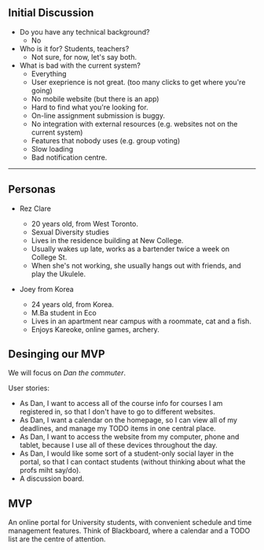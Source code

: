 ## Initial Discussion

 * Do you have any technical background?
   * No
 * Who is it for? Students, teachers?
   * Not sure, for now, let's say both.
 * What is bad with the current system?
   * Everything
   * User exeprience is not great. (too many clicks to get where you're going)
   * No mobile website (but there is an app)
   * Hard to find what you're looking for.
   * On-line assignment submission is buggy.
   * No integration with external resources (e.g. websites not on the current system)
   * Features that nobody uses (e.g. group voting)
   * Slow loading
   * Bad notification centre.
   
   
-----

## Personas

 * Rez Clare 
   * 20 years old, from West Toronto.
   * Sexual Diversity studies
   * Lives in the residence building at New College.
   * Usually wakes up late, works as a bartender twice a week on College St.
   * When she's not working, she usually hangs out with friends, and play the Ukulele.
   
 * Joey from Korea
   * 24 years old, from Korea.
   * M.Ba student in Eco
   * Lives in an apartment near campus with a roommate, cat and a fish.
   * Enjoys Kareoke, online games, archery.
   



## Desinging our MVP

We will focus on *Dan the commuter*.

User stories:
 * As Dan, I want to access all of the course info for courses I am registered in, so that I don't have to go to different websites.
 * As Dan, I want a calendar on the homepage, so I can view all of my deadlines, and manage my TODO items in one central place. 
 * As Dan, I want to access the website from my computer, phone and tablet, because I use all of these devices throughout the day.
 * As Dan, I would like some sort of a student-only social layer in the portal, so that I can contact students (without thinking about what the profs miht say/do).
 * A discussion board.


## MVP

An online portal for University students, with convenient schedule and time management features.
Think of Blackboard, where a calendar and a TODO list are the centre of attention.
